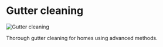 # Gutter cleaning
![Gutter cleaning](/uploads/gutter-cleaning.jpg)

Thorough gutter cleaning for homes using advanced methods.
